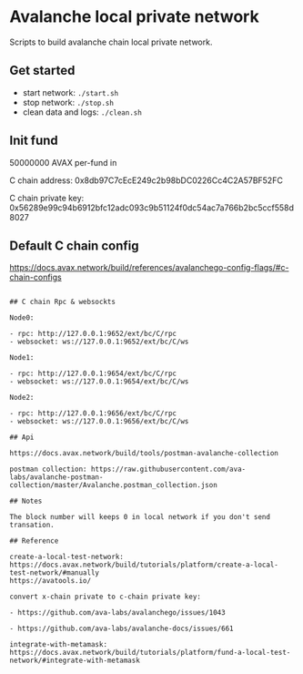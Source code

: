 # Avalanche local private network

Scripts to build avalanche chain local private network.

## Get started

- start network: `./start.sh`
- stop network: `./stop.sh`
- clean data and logs: `./clean.sh`

## Init fund

50000000 AVAX per-fund in

C chain address: 0x8db97C7cEcE249c2b98bDC0226Cc4C2A57BF52FC

C chain private key: 0x56289e99c94b6912bfc12adc093c9b51124f0dc54ac7a766b2bc5ccf558d8027

## Default C chain config

https://docs.avax.network/build/references/avalanchego-config-flags/#c-chain-configs

```

## C chain Rpc & websockts

Node0:

- rpc: http://127.0.0.1:9652/ext/bc/C/rpc
- websocket: ws://127.0.0.1:9652/ext/bc/C/ws

Node1:

- rpc: http://127.0.0.1:9654/ext/bc/C/rpc
- websocket: ws://127.0.0.1:9654/ext/bc/C/ws

Node2:

- rpc: http://127.0.0.1:9656/ext/bc/C/rpc
- websocket: ws://127.0.0.1:9656/ext/bc/C/ws

## Api

https://docs.avax.network/build/tools/postman-avalanche-collection

postman collection: https://raw.githubusercontent.com/ava-labs/avalanche-postman-collection/master/Avalanche.postman_collection.json

## Notes

The block number will keeps 0 in local network if you don't send transation.

## Reference

create-a-local-test-network: https://docs.avax.network/build/tutorials/platform/create-a-local-test-network/#manually
https://avatools.io/

convert x-chain private to c-chain private key:

- https://github.com/ava-labs/avalanchego/issues/1043

- https://github.com/ava-labs/avalanche-docs/issues/661

integrate-with-metamask: https://docs.avax.network/build/tutorials/platform/fund-a-local-test-network/#integrate-with-metamask
```
